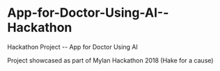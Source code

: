 # App-for-Doctor-Using-AI--Hackathon
Hackathon Project -- App for Doctor Using AI

Project showcased as part of Mylan Hackathon 2018 (Hake for a cause)

